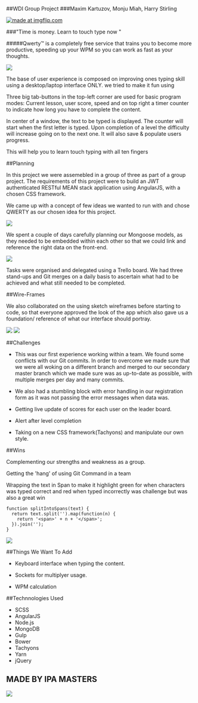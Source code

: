 
##WDI Group Project
###Maxim Kartuzov, Monju Miah, Harry Stirling

<a href="https://imgflip.com/gif/1p9kg4"><img src="https://i.imgflip.com/1p9kg4.gif" title="made at imgflip.com"/></a>

###"Time is money. Learn to touch type now "

#####Qwerty™  is a completely free service that trains you to become more productive, speeding up your WPM so you can work as fast as your thoughts.


<img src="/Users/MonjuMiah/Desktop/Group Project/Home.png">

The base of user experience is composed on improving ones typing skill using a desktop/laptop interface ONLY. we tried to make it fun using

Three big tab-buttons in the top-left corner are used for basic program modes: Current lesson, user score, speed and on top right a timer counter to indicate how long you have to complete the content.

In center of a window, the text to be typed is displayed. The counter will start when the first letter is typed. Upon completion of a level the  difficulty will increase going on to the next one. It will also save & populate users progress.

This will help you to learn touch typing with all ten fingers



##Planning

In this project we were assemebled in a group of three as part of a  group project. The requirements of this project were to build an JWT authenticated RESTful MEAN stack application using AngularJS, with a chosen CSS framework.

We came up with a concept of few ideas we wanted to run with and chose QWERTY as our chosen idea for this project. 

<img src='/Users/MonjuMiah/Desktop/Group Project/QWERTYA.jpg'>

We spent a couple of days carefully planning our Mongoose models, as they needed to be embedded within each other so that we could link and reference the right data on the front-end.



<img src='/Users/MonjuMiah/Desktop/Screen Shot 2017-05-18 at 15.33.42.png'>

Tasks were organised and delegated using a Trello board. We had three stand-ups and Git merges  on a daily basis to ascertain what had to be achieved and what still needed to be completed.


##Wire-Frames 

We also collaborated on the using sketch wireframes before starting to code, so that everyone approved the look of the app which also gave us a foundation/ reference of what our interface should portray.


<img src='/Users/MonjuMiah/Desktop/Group Project/Login.png'>

<img src='/Users/MonjuMiah/Desktop/Group Project/Register.png'>


##Challenges

* This was our first experience working within a team. We found some conflicts with our Git commits. In order to overcome we made sure that we were all woking on a different branch and merged to our secondary master branch which we made sure was as up-to-date as possible, with multiple merges per day and many commits.

* We also had a stumbling block with error handling in our registration form as it was not passing the error messages when data was.

* Getting live update of scores for each user on the leader board.

* Alert after level completion

* Taking on a new CSS framework(Tachyons) and manipulate our own style.

##Wins 

Complementing our strengths and weakness as a group. 

Getting the 'hang' of using Git Command in a team

Wrapping the text in Span to make it highlight green for when characters was typed correct and red when typed incorrectly was challenge but was also a great win

```
function splitIntoSpans(text) {
  return text.split('').map(function(n) {
    return '<span>' + n + '</span>';
  }).join('');
}
```

<img src='/Users/MonjuMiah/Desktop/Group Project/Screen Shot 2017-05-18 at 16.15.18.png'>




##Things We Want To Add

* Keyboard interface when typing the content.

* Sockets for multiplyer usage.

* WPM calculation 

##Technnologies Used

* SCSS
* AngularJS
* Node.js
* MongoDB
* Gulp
* Bower
* Tachyons
* Yarn
* jQuery

## MADE BY IPA MASTERS

<img src='/Users/MonjuMiah/Desktop/Group Project/TeamPhoto.jpg'>


